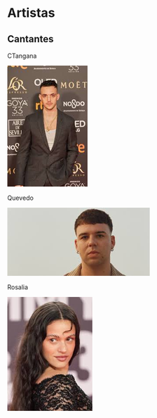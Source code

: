 # Artistas
## Cantantes

CTangana

![CTangana](img/tangana.jpeg)

Quevedo

![Quevedo](img/quevedo.jpeg)

Rosalia

![Rosalía](img/rosalia.jpeg)
